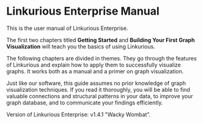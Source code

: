 Linkurious Enterprise Manual
============================

This is the user manual of Linkurious Enterprise.

The first two chapters titled **Getting Started** and **Building Your First Graph Visualization** will teach you the basics of using Linkurious.

The following chapters are divided in themes. They go through the features of Linkurious and explain how to apply them to successfully visualize graphs. It works both as a manual and a primer on graph visualization.

Just like our software, this guide assumes no prior knowledge of graph visualization techniques. If you read it thoroughly, you will be able to find valuable connections and structural patterns in your data, to improve your graph database, and to communicate your findings efficiently.

Version of Linkurious Enterprise: v1.4.1 "Wacky Wombat".